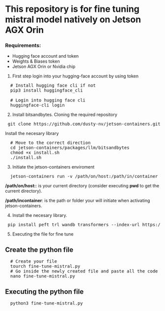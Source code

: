 # This repository is for fine tuning mistral model natively on Jetson AGX Orin

### Requirements:
- Hugging face account and token
- Weights & Biases token
- Jetson AGX Orin or Nvidia chip

1. First step login into your hugging-face account by using token
<pre>
  # Install hugging face cli if not
  pip3 install huggingface_cli

  # Login into hugging face cli
  huggingface-cli login
</pre>

2. Install bitsandbytes.
Cloning the required repository
<pre> git clone https://github.com/dusty-nv/jetson-containers.git </pre>
Install the necesary library
<pre>
  # Move to the correct direction
  cd jetson-containers/packages/llm/bitsandbytes
  chmod +x install.sh
  ./install.sh
</pre>
3. Initiate the jetson-containers enviroment
<pre>
  jetson-containers run -v /path/on/host:/path/in/container $(autotag bitsandbytes)
</pre>
**/path/on/host:**: is your current directory (consider executing **pwd** to get the current directory).

**/path/incontainer**: is the path or folder your will initiate when activating jetson-containers.

4. Install the necesary library.
<pre> pip install peft trl wandb transformers --index-url https://pypi.org/simple </pre>

5. Executing the file for fine tune
## Create the python file
<pre>
  # Create your file
  tourch fine-tune-mistral.py
  # Go inside the newly created file and paste all the code in **fine-tune-mistral.py** in
  nano fine-tune-mistral.py
</pre>
## Executing the python file
<pre>
  python3 fine-tune-mistral.py
</pre>
